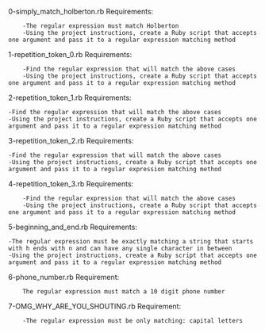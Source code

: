 0-simply_match_holberton.rb
    Requirements:

        -The regular expression must match Holberton
        -Using the project instructions, create a Ruby script that accepts one argument and pass it to a regular expression matching method

1-repetition_token_0.rb
    Requirements:

        -Find the regular expression that will match the above cases
        -Using the project instructions, create a Ruby script that accepts one argument and pass it to a regular expression matching method

2-repetition_token_1.rb
    Requirements:

    -Find the regular expression that will match the above cases
    -Using the project instructions, create a Ruby script that accepts one argument and pass it to a regular expression matching method

3-repetition_token_2.rb
    Requirements:

    -Find the regular expression that will match the above cases
    -Using the project instructions, create a Ruby script that accepts one argument and pass it to a regular expression matching method

4-repetition_token_3.rb
    Requirements:

        -Find the regular expression that will match the above cases
        -Using the project instructions, create a Ruby script that accepts one argument and pass it to a regular expression matching method

5-beginning_and_end.rb
    Requirements:

    -The regular expression must be exactly matching a string that starts with h ends with n and can have any single character in between
    -Using the project instructions, create a Ruby script that accepts one argument and pass it to a regular expression matching method

6-phone_number.rb
    Requirement:

        The regular expression must match a 10 digit phone number

7-OMG_WHY_ARE_YOU_SHOUTING.rb
    Requirement:

        -The regular expression must be only matching: capital letters
